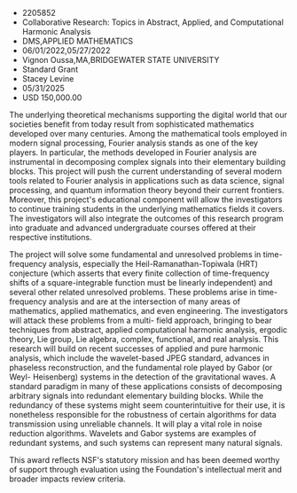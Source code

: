 
* 2205852
* Collaborative Research: Topics in Abstract, Applied, and Computational Harmonic Analysis
* DMS,APPLIED MATHEMATICS
* 06/01/2022,05/27/2022
* Vignon Oussa,MA,BRIDGEWATER STATE UNIVERSITY
* Standard Grant
* Stacey Levine
* 05/31/2025
* USD 150,000.00

The underlying theoretical mechanisms supporting the digital world that our
societies benefit from today result from sophisticated mathematics developed
over many centuries. Among the mathematical tools employed in modern signal
processing, Fourier analysis stands as one of the key players. In particular,
the methods developed in Fourier analysis are instrumental in decomposing
complex signals into their elementary building blocks. This project will push
the current understanding of several modern tools related to Fourier analysis in
applications such as data science, signal processing, and quantum information
theory beyond their current frontiers. Moreover, this project's educational
component will allow the investigators to continue training students in the
underlying mathematics fields it covers. The investigators will also integrate
the outcomes of this research program into graduate and advanced undergraduate
courses offered at their respective institutions.

The project will solve some fundamental and unresolved problems in time-
frequency analysis, especially the Heil-Ramanathan-Topiwala (HRT) conjecture
(which asserts that every finite collection of time-frequency shifts of a
square-integrable function must be linearly independent) and several other
related unresolved problems. These problems arise in time-frequency analysis and
are at the intersection of many areas of mathematics, applied mathematics, and
even engineering. The investigators will attack these problems from a multi-
field approach, bringing to bear techniques from abstract, applied computational
harmonic analysis, ergodic theory, Lie group, Lie algebra, complex, functional,
and real analysis. This research will build on recent successes of applied and
pure harmonic analysis, which include the wavelet-based JPEG standard, advances
in phaseless reconstruction, and the fundamental role played by Gabor (or Weyl-
Heisenberg) systems in the detection of the gravitational waves. A standard
paradigm in many of these applications consists of decomposing arbitrary signals
into redundant elementary building blocks. While the redundancy of these systems
might seem counterintuitive for their use, it is nonetheless responsible for the
robustness of certain algorithms for data transmission using unreliable
channels. It will play a vital role in noise reduction algorithms. Wavelets and
Gabor systems are examples of redundant systems, and such systems can represent
many natural signals.

This award reflects NSF's statutory mission and has been deemed worthy of
support through evaluation using the Foundation's intellectual merit and broader
impacts review criteria.
